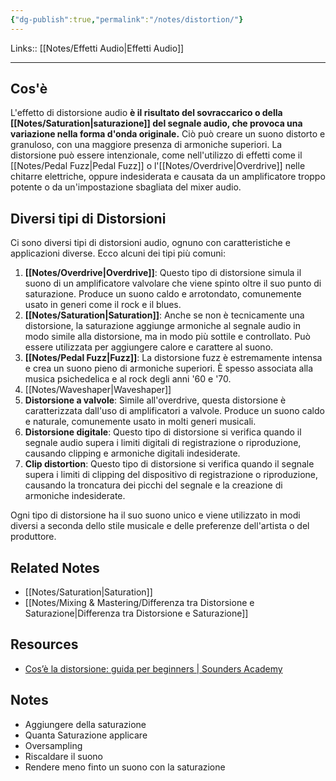 ```yaml
---
{"dg-publish":true,"permalink":"/notes/distortion/"}
---
```


Links:: [[Notes/Effetti Audio\|Effetti Audio]] 

---
## Cos'è

L'effetto di distorsione audio **è il risultato del sovraccarico o della [[Notes/Saturation\|saturazione]] del segnale audio, che provoca una variazione nella forma d'onda originale.** Ciò può creare un suono distorto e granuloso, con una maggiore presenza di armoniche superiori. La distorsione può essere intenzionale, come nell'utilizzo di effetti come il [[Notes/Pedal Fuzz\|Pedal Fuzz]] o l'[[Notes/Overdrive\|Overdrive]] nelle chitarre elettriche, oppure indesiderata e causata da un amplificatore troppo potente o da un'impostazione sbagliata del mixer audio. 

## Diversi tipi di Distorsioni 

Ci sono diversi tipi di distorsioni audio, ognuno con caratteristiche e applicazioni diverse. Ecco alcuni dei tipi più comuni:

1. **[[Notes/Overdrive\|Overdrive]]**: Questo tipo di distorsione simula il suono di un amplificatore valvolare che viene spinto oltre il suo punto di saturazione. Produce un suono caldo e arrotondato, comunemente usato in generi come il rock e il blues.
2. **[[Notes/Saturation\|Saturation]]**: Anche se non è tecnicamente una distorsione, la saturazione aggiunge armoniche al segnale audio in modo simile alla distorsione, ma in modo più sottile e controllato. Può essere utilizzata per aggiungere calore e carattere al suono.
3. **[[Notes/Pedal Fuzz\|Fuzz]]**: La distorsione fuzz è estremamente intensa e crea un suono pieno di armoniche superiori. È spesso associata alla musica psichedelica e al rock degli anni '60 e '70.
4. [[Notes/Waveshaper\|Waveshaper]]
5. **Distorsione a valvole**: Simile all'overdrive, questa distorsione è caratterizzata dall'uso di amplificatori a valvole. Produce un suono caldo e naturale, comunemente usato in molti generi musicali.
6. **Distorsione digitale**: Questo tipo di distorsione si verifica quando il segnale audio supera i limiti digitali di registrazione o riproduzione, causando clipping e armoniche digitali indesiderate.
7. **Clip distortion**: Questo tipo di distorsione si verifica quando il segnale supera i limiti di clipping del dispositivo di registrazione o riproduzione, causando la troncatura dei picchi del segnale e la creazione di armoniche indesiderate.

Ogni tipo di distorsione ha il suo suono unico e viene utilizzato in modi diversi a seconda dello stile musicale e delle preferenze dell'artista o del produttore.


## Related Notes

- [[Notes/Saturation\|Saturation]]
- [[Notes/Mixing & Mastering/Differenza tra Distorsione e Saturazione\|Differenza tra Distorsione e Saturazione]]


## Resources

- [Cos’è la distorsione: guida per beginners | Sounders Academy](https://my.sounders.academy/blog/cose-la-distorsione-guida-per-beginners/)


## Notes

- Aggiungere della saturazione
- Quanta Saturazione applicare
- Oversampling
- Riscaldare il suono
- Rendere meno finto un suono con la saturazione



